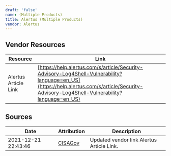 ```yaml
---
draft: 'false'
name: (Multiple Products)
title: Alertus (Multiple Products)
vendor: Alertus
---
```


## Vendor Resources
| Resource | Link |
| --- | --- |
| Alertus Article Link | [https://help.alertus.com/s/article/Security-Advisory-Log4Shell-Vulnerability?language=en_US](https://help.alertus.com/s/article/Security-Advisory-Log4Shell-Vulnerability?language=en_US) |



## Sources
| Date | Attribution | Description |
| --- | --- | --- |
| 2021-12-21 22:43:46 | [CISAGov](https://raw.githubusercontent.com/cisagov/log4j-affected-db/develop/README.md) | Updated vendor link Alertus Article Link.  |
